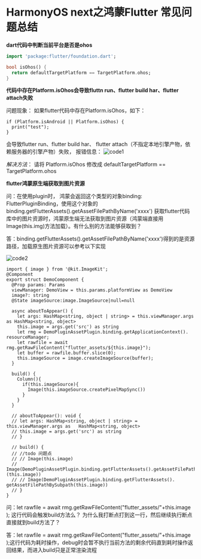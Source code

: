 # HarmonyOS next之鸿蒙Flutter 常见问题总结

**dart代码中判断当前平台是否是ohos**

```dart
import 'package:flutter/foundation.dart';

bool isOhos() {
  return defaultTargetPlatform == TargetPlatform.ohos;
}
```



**代码中存在Platform.isOhos会导致fluttn run、flutter build har、flutter attach失败**

问题现象：
如果flutter代码中存在Platform.isOhos，如下：

```
if (Platform.isAndroid || Platform.isOhos) {
  print("test");
}
```
会导致flutter run、flutter build har、 flutter attach（不指定本地引擎产物，依赖服务器的引擎产物）失败，
报错信息：
![code1](https://syxoss.oss-cn-hangzhou.aliyuncs.com/Text/ihoa98.png)

*解决方法*：
请将 Platform.isOhos 修改成 defaultTargetPlatform == TargetPlatform.ohos



**flutter鸿蒙原生端获取到图片资源**

问：在使用plugin时， 鸿蒙会返回这个类型的对象binding: FlutterPluginBinding，使用这个对象的binding.getFlutterAssets().getAssetFilePathByName('xxxx') 获取flutter代码库中的图片资源时，鸿蒙原生端无法获取到图片资源（鸿蒙端直接用Image(this.img)方法加载）。有什么别的方法能够获取到？

答：binding.getFlutterAssets().getAssetFilePathByName('xxxx')得到的是资源路径，加载原生图片资源可以参考以下实现

![code2](https://syxoss.oss-cn-hangzhou.aliyuncs.com/Text/beljy2.png)

```
import { image } from '@kit.ImageKit';
@Component
export struct DemoComponent {
  @Prop params: Params
  viewManager: DemoView = this.params.platformView as DemoView
  image?: string
  @State imageSource:image.ImageSource|null=null

  async aboutToAppear() {
    let args: HashMap<string, object | string> = this.viewManager.args as HashMap<string, object>
    this.image = args.get('src') as string
    let rmg = DemoPluginAssetPlugin.binding.getApplicationContext().  resourceManager;
    let rawfile = await rmg.getRawFileContent("flutter_assets/${this.image}");
    let buffer = rawfile.buffer.slice(0);
    this.imageSource = image.createImageSource(buffer);
  }

  build() {
    Column(){
      if(this.imageSource){
        Image(this.imageSource.createPixelMapSync())
      }
    }
  }
  
  // aboutToAppear(): void {
  // let args: HashMap<string, object | string> = this.viewManager.args as   HashMap<string, object>
  // this.image = args.get('src') as string
  // }
  
  // build() {
  // //todo 问题点
  // // Image(this.image)
  // Image(DemoPluginAssetPlugin.binding.getFlutterAssets().getAssetFilePathByName  (this.image))
  // // Image(DemoPluginAssetPlugin.binding.getFlutterAssets().  getAssetFilePathBySubpath(this.image))
  // }
}
```
问：let rawfile = await rmg.getRawFileContent("flutter_assets/"+this.image ); 这行代码会触发build方法么？ 为什么我打断点打到这一行，然后继续执行断点直接就到build方法了？

答：let rawfile = await rmg.getRawFileContent("flutter_assets/"+this.image );这行代码为耗时操作，debug时会暂不执行当前方法的剩余代码直到耗时操作返回结果，而进入build只是正常渲染流程
